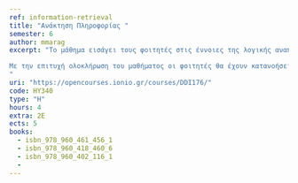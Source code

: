 ```yaml
---
ref: information-retrieval
title: "Ανάκτηση Πληροφορίας "
semester: 6
author: mmarag
excerpt: "Το μάθημα εισάγει τους φοιτητές στις έννοιες της λογικής αναπαράστασης κειμένων και τους εξοικειώνει με τα βασικά μοντέλα και διαδικασίες ανάκτησης πληροφοριών ούτως ώστε να αποκτήσουν μία συνολική αντίληψη επ ‘αυτών.

Με την επιτυχή ολοκλήρωση του μαθήματος οι φοιτητές θα έχουν κατανοήσει τα βασικά χαρακτηριστικά των τεχνικών ανάκτησης πληροφορίας, καθώς και θα έχουν λάβει γνώση των βασικών εργαλείων, αλγορίθμων και μεθοδολογιών με τα οποία αυτή υλοποιείται στα σημερινά υπολογιστικά περιβάλλοντα.
"
uri: "https://opencourses.ionio.gr/courses/DDI176/"
code: ΗΥ340
type: "H"
hours: 4
extra: 2Ε
ects: 5
books:
  - isbn_978_960_461_456_1
  - isbn_978_960_418_460_6
  - isbn_978_960_402_116_1
  - 
---
```


